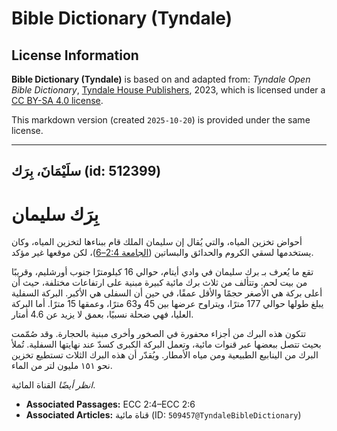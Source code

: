 # Bible Dictionary (Tyndale)

## License Information

**Bible Dictionary (Tyndale)** is based on and adapted from: _Tyndale Open Bible Dictionary_, [Tyndale House Publishers](https://tyndaleopenresources.com/), 2023, which is licensed under a [CC BY-SA 4.0 license](https://creativecommons.org/licenses/by-sa/4.0/legalcode.en).

This markdown version (created `2025-10-20`) is provided under the same license.



--------------------------------

## سلَيْمَانَ، بِرَك (id: 512399)

بِرَك سليمان
============

أحواض تخزين المياه، والتي يُقال إن سليمان الملك قام ببناءها لتخزين المياه، وكان يستخدمها لسقي الكروم والحدائق والبساتين ([الجامعة 2:4–6](https://ref.ly/Eccl2:4-Eccl2:6))، لكن موقعها غير مؤكد.

تقع ما يُعرف بـ برك سليمان في وادي أيتام، حوالي 16 كيلومترًا جنوب أورشليم، وقريبًا من بيت لحم. وتتألف من ثلاث برك مائية كبيرة مبنية على ارتفاعات مختلفة، حيث أن أعلى بركة هي الأصغر حجمًا والأقل عمقًا، في حين أن السفلى هي الأكبر. البركة السفلية يبلغ طولها حوالي 177 مترًا، ويتراوح عرضها بين 45 و63 مترًا، وعمقها 15 مترًا. أما البركة العليا، فهي ضحلة نسبيًا، بعمق لا يزيد عن 4\.6 أمتار.

تتكون هذه البرك من أجزاء محفورة في الصخور وأخرى مبنية بالحجارة. وقد صُمّمت بحيث تتصل ببعضها عبر قنوات مائية، وتعمل البركة الكبرى كسدّ عند نهايتها السفلية. تُملأ البرك من الينابيع الطبيعية ومن مياه الأمطار. ويُقدّر أن هذه البرك الثلاث تستطيع تخزين نحو ١٥١ مليون لتر من الماء.

*انظر أيضًا* القناة المائية.

* **Associated Passages:** ECC 2:4–ECC 2:6
* **Associated Articles:** قناة مائية (ID: `509457@TyndaleBibleDictionary`)

